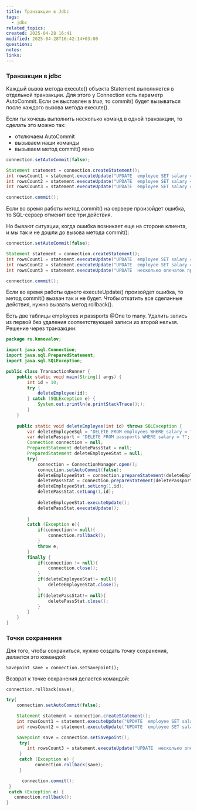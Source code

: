 ```yaml
---
title: Транзакции в Jdbc
tags:
  - jdbc
related_topics: 
created: 2025-04-28 16:41
modified: 2025-04-28T16:42:14+03:00
questions: 
notes: 
links: 
---
```


### Транзакции в jdbc

Каждый вызов метода execute() объекта Statement выполняется в отдельной транзакции. Для этого у Connection есть параметр AutoCommit. Если он выставлен в _true_, то commit() будет вызываться после каждого вызова метода execute().

Если ты хочешь выполнить несколько команд в одной транзакции, то сделать это можно так:

- отключаем AutoCommit
- вызываем наши команды
- вызываем метод commit() явно

```Java
connection.setAutoCommit(false);

Statement statement = connection.createStatement();
int rowsCount1 = statement.executeUpdate("UPDATE  employee SET salary = salary+1000");
int rowsCount2 = statement.executeUpdate("UPDATE  employee SET salary = salary+1000");
int rowsCount3 = statement.executeUpdate("UPDATE  employee SET salary = salary+1000");

connection.commit();
```

Если во время работы метод commit() на сервере произойдет ошибка, то SQL-сервер отменит все три действия.

Но бывают ситуации, когда ошибка возникает еще на стороне клиента, и мы так и не дошли до вызова метода commit():

```Java
connection.setAutoCommit(false);

Statement statement = connection.createStatement();
int rowsCount1 = statement.executeUpdate("UPDATE  employee SET salary = salary+1000");
int rowsCount2 = statement.executeUpdate("UPDATE  employee SET salary = salary+1000");
int rowsCount3 = statement.executeUpdate("UPDATE  несколько опечаток приведут к исключению");

connection.commit();
```

Если во время работы одного executeUpdate() произойдет ошибка, то метод commit() вызван так и не будет. Чтобы откатить все сделанные действия, нужно вызвать метод rollback().

Есть две таблицы employees и passports @One to many. Удалить запись из первой без удаления соответствующей записи из второй нельзя. Решение через транзакции:

```Java
package ru.konovalov;

import java.sql.Connection;
import java.sql.PreparedStatement;
import java.sql.SQLException;

public class TransactionRunner {
    public static void main(String[] args) {
        int id = 10;
        try {
            deleteEmployee(id);
        } catch (SQLException e) {
            System.out.println(e.printStackTrace(););
        }
    }
    
    public static void deleteEmployee(int id) throws SQLException {
        var deleteEmployeeSql = "DELETE FROM employees WHERE salary = ?";
        var deletePassport = "DELETE FROM passports WHERE salary = ?";
        Connection connection = null;
        PreparedStatement deletePassStat = null;
        PreparedStatement deleteEmployeeStat = null;
        try{
            connection = ConnectionManager.open();
            connection.setAutoCommit(false);
            deleteEmployeeStat = connection.prepareStatement(deleteEmployeeSql);
            deletePassStat = connection.prepareStatement(deletePassport);
            deleteEmployeeStat.setLong(1,id);
            deletePassStat.setLong(1,id);
            
            deleteEmployeeStat.executeUpdate();
            deletePassStat.executeUpdate();
            
        }
        catch (Exception e){
            if(connection!= null){
                connection.rollback();
            }
            throw e;
        }
        finally {
            if(connection != null){
                connection.close();
            }
            if(deleteEmployeeStat!= null){
                deleteEmployeeStat.close();
            }
            if(deletePassStat!= null){
                deletePassStat.close();
            }
        }
    }
}
```

### Точки сохранения

Для того, чтобы сохраниться, нужно создать точку сохранения, делается это командой:

`Savepoint save = connection.setSavepoint();`

Возврат к точке сохранения делается командой:

`connection.rollback(save);`

```Java
try{
  	connection.setAutoCommit(false);

  	Statement statement = connection.createStatement();
  	int rowsCount1 = statement.executeUpdate("UPDATE  employee SET salary = salary+1000");
  	int rowsCount2 = statement.executeUpdate("UPDATE  employee SET salary = salary+1000");

  	Savepoint save = connection.setSavepoint();
 	 try{
      	int rowsCount3 = statement.executeUpdate("UPDATE  несколько опечаток приведут к исключению");
 	 }
 	 catch (Exception e) {
    	   connection.rollback(save);
 	 }

	  connection.commit();
 }
 catch (Exception e) {
   connection.rollback();
}
```

